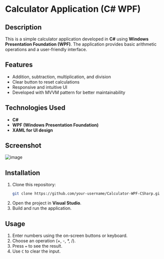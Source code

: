 # Calculator Application (C# WPF)

## Description

This is a simple calculator application developed in **C#** using **Windows Presentation Foundation (WPF)**. The application provides basic arithmetic operations and a user-friendly interface.

## Features

- Addition, subtraction, multiplication, and division
- Clear button to reset calculations
- Responsive and intuitive UI
- Developed with MVVM pattern for better maintainability

## Technologies Used

- **C#**
- **WPF (Windows Presentation Foundation)**
- **XAML for UI design**

## Screenshot

![image](https://github.com/user-attachments/assets/faea4a8e-9d37-4913-8ec6-a1b6ecf953ea)


## Installation

1. Clone this repository:
   ```sh
   git clone https://github.com/your-username/Calculator-WPF-CSharp.git
   ```
2. Open the project in **Visual Studio**.
3. Build and run the application.

## Usage

1. Enter numbers using the on-screen buttons or keyboard.
2. Choose an operation (+, -, \*, /).
3. Press `=` to see the result.
4. Use `C` to clear the input.

